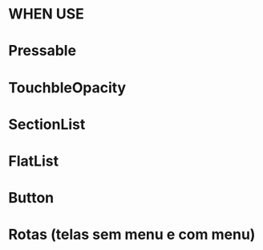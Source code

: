  # WHEN USE

  # Pressable
  # TouchbleOpacity
  # SectionList
  # FlatList
  # Button
  # Rotas (telas sem menu e com menu)